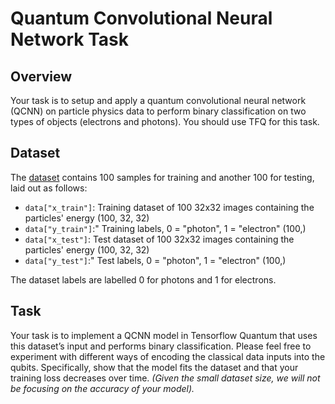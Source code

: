 # Quantum Convolutional Neural Network Task

## Overview
Your task is to setup and apply a quantum convolutional neural network (QCNN) on particle physics data to perform binary classification on two types of objects (electrons and photons). You should use TFQ for this task.

## Dataset
The [dataset](./electron-photon.npz) contains 100 samples for training and another 100 for testing, laid out as follows:
- `data["x_train"]`: Training dataset of 100 32x32 images containing the particles' energy (100, 32, 32) 
- `data["y_train"]`:" Training labels, 0 = "photon", 1 = "electron" (100,)
- `data["x_test"]`: Test dataset of 100 32x32 images containing the particles' energy (100, 32, 32) 
- `data["y_test"]`:" Test labels, 0 = "photon", 1 = "electron" (100,)

The dataset labels are labelled 0 for photons and 1 for electrons.

## Task
Your task is to implement a QCNN model in Tensorflow Quantum that uses this dataset’s input and performs binary classification. Please feel free to experiment with different ways of encoding the classical data inputs into the qubits. 
Specifically, show that the model fits the dataset and that your training loss decreases over time. _(Given the small dataset size, we will not be focusing on the accuracy of your model)._
